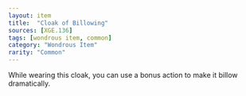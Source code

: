 ```yaml
---
layout: item
title:  "Cloak of Billowing"
sources: [XGE.136]
tags: [wondrous item, common]
category: "Wondrous Item"
rarity: "Common"
---
```


While wearing this cloak, you can use a bonus action to make it billow dramatically.